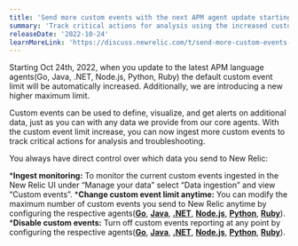 ```yaml
---
title: 'Send more custom events with the next APM agent update starting Oct 24'
summary: 'Track critical actions for analysis using the increased custom event limits'
releaseDate: '2022-10-24'
learnMoreLink: 'https://discuss.newrelic.com/t/send-more-custom-events-with-the-latest-apm-agents/190497'
---
```


Starting Oct 24th, 2022, when you update to the latest APM language agents(Go, Java, .NET, Node.js, Python, Ruby) the default custom event limit will be automatically increased. Additionally, we are introducing a new higher maximum limit. 

Custom events can be used to define, visualize, and get alerts on additional data, just as you can with any data we provide from our core agents. With the custom event limit increase,  you can now ingest more custom events to track critical actions for analysis and troubleshooting. 

You always have direct control over which data you send to New Relic:

***Ingest monitoring:** To monitor the current custom events ingested in the New Relic UI under “Manage your data” select “Data ingestion” and view “Custom events”. 
***Change custom event limit anytime:** You can modify the maximum number of custom events you send to New Relic anytime by configuring the respective agents([**Go**](https://docs.newrelic.com/docs/apm/agents/go-agent/configuration/go-agent-configuration/#custom-insights-events-settings), [**Java**](https://docs.newrelic.com/docs/apm/agents/java-agent/configuration/java-agent-configuration-config-file/#Custom_Events), [**.NET**](https://docs.newrelic.com/docs/apm/agents/net-agent/configuration/net-agent-configuration/#custom_events), [**Node.js**](https://docs.newrelic.com/docs/apm/agents/nodejs-agent/installation-configuration/nodejs-agent-configuration/#custom-events), [**Python**](https://docs.newrelic.com/docs/apm/agents/python-agent/configuration/python-agent-configuration/#custom-events-settings), [**Ruby**](https://docs.newrelic.com/docs/apm/agents/ruby-agent/configuration/ruby-agent-configuration/#custom-events)).
***Disable custom events:** Turn off custom events reporting at any point by configuring the respective agents([**Go**](https://docs.newrelic.com/docs/apm/agents/go-agent/configuration/go-agent-configuration/#custom-insights-events-settings), [**Java**](https://docs.newrelic.com/docs/apm/agents/java-agent/configuration/java-agent-configuration-config-file/#Custom_Events), [**.NET**](https://docs.newrelic.com/docs/apm/agents/net-agent/configuration/net-agent-configuration/#custom_events), [**Node.js**](https://docs.newrelic.com/docs/apm/agents/nodejs-agent/installation-configuration/nodejs-agent-configuration/#custom-events), [**Python**](https://docs.newrelic.com/docs/apm/agents/python-agent/configuration/python-agent-configuration/#custom-events-settings), [**Ruby**](https://docs.newrelic.com/docs/apm/agents/ruby-agent/configuration/ruby-agent-configuration/#custom-events)).

